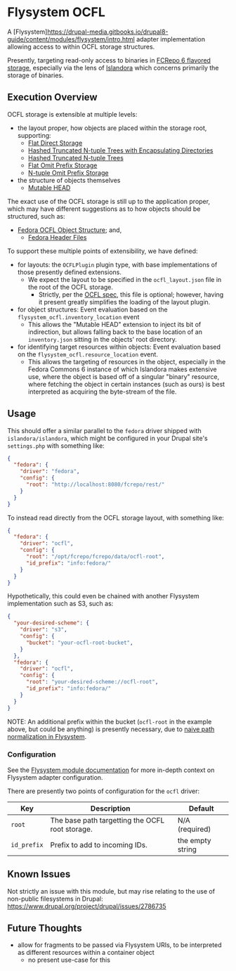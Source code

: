 # Flysystem OCFL

A [Flysystem]https://drupal-media.gitbooks.io/drupal8-guide/content/modules/flysystem/intro.html adapter implementation allowing access to within OCFL storage structures.

Presently, targeting read-only access to binaries in [FCRepo 6 flavored storage](https://wiki.lyrasis.org/display/FEDORA6x/Fedora+OCFL+Object+Structure), especially via the lens of [Islandora](https://github.com/Islandora/islandora) which concerns primarily the storage of binaries.

## Execution Overview

OCFL storage is extensible at multiple levels:

- the layout proper, how objects are placed within the storage root, supporting:
  - [Flat Direct Storage](https://ocfl.github.io/extensions/0002-flat-direct-storage-layout.html)
  - [Hashed Truncated N-tuple Trees with Encapsulating Directories](https://ocfl.github.io/extensions/0003-hash-and-id-n-tuple-storage-layout.html)
  - [Hashed Truncated N-tuple Trees](https://ocfl.github.io/extensions/0004-hashed-n-tuple-storage-layout.html)
  - [Flat Omit Prefix Storage](https://ocfl.github.io/extensions/0006-flat-omit-prefix-storage-layout.html)
  - [N-tuple Omit Prefix Storage](https://ocfl.github.io/extensions/0007-n-tuple-omit-prefix-storage-layout.html)
- the structure of objects themselves
  - [Mutable HEAD](https://ocfl.github.io/extensions/0005-mutable-head.html)

The exact use of the OCFL storage is still up to the application proper, which may have different suggestions as to how objects should be structured, such as:
- [Fedora OCFL Object Structure](https://wiki.lyrasis.org/display/FEDORA6x/Fedora+OCFL+Object+Structure); and,
  - [Fedora Header Files](https://wiki.lyrasis.org/display/FEDORA6x/Fedora+Header+Files)

To support these multiple points of extensibility, we have defined:
- for layouts: the `OCFLPlugin` plugin type, with base implementations of those presently defined extensions.
  - We expect the layout to be specified in the `ocfl_layout.json` file in the root of the OCFL storage.
    - Strictly, per the [OCFL spec](https://ocfl.io/1.0/spec/#root-structure), this file is optional; however, having it present greatly simplifies the loading of the layout plugin.
- for object structures: Event evaluation based on the `flysystem_ocfl.inventory_location` event
  - This allows the "Mutable HEAD" extension to inject its bit of indirection, but allows falling back to the base location of an `inventory.json` sitting in the objects' root directory.
- for identifying target resources within objects: Event evaluation based on the `flysystem_ocfl.resource_location` event.
  - This allows the targeting of resources in the object, especially in the Fedora Commons 6 instance of which Islandora makes extensive use, where the object is based off of a singular "binary" resource, where fetching the object in certain instances (such as ours) is best interpreted as acquiring the byte-stream of the file.

## Usage

This should offer a similar parallel to the `fedora` driver shipped with `islandora/islandora`, which might be configured in your Drupal site's `settings.php` with something like:

```json
{
  "fedora": {
    "driver": "fedora",
    "config": {
      "root": "http://localhost:8080/fcrepo/rest/"
    }
  }
}
```

To instead read directly from the OCFL storage layout, with something like:

```json
{
  "fedora": {
    "driver": "ocfl",
    "config": {
      "root": "/opt/fcrepo/fcrepo/data/ocfl-root",
      "id_prefix": "info:fedora/"
    }
  }
}
```

Hypothetically, this could even be chained with another Flysystem implementation such as S3, such as:

```json
{
  "your-desired-scheme": {
    "driver": "s3",
    "config": {
      "bucket": "your-ocfl-root-bucket",
    }
  },
  "fedora": {
    "driver": "ocfl",
    "config": {
      "root": "your-desired-scheme://ocfl-root",
      "id_prefix": "info:fedora/"
    }
  }
}
```

NOTE: An additional prefix within the bucket (`ocfl-root` in the example above, but could be anything) is presently necessary, due to [naive path normalization in Flysystem](https://github.com/thephpleague/flysystem/blob/3239285c825c152bcc315fe0e87d6b55f5972ed1/src/Adapter/AbstractAdapter.php#L49-L59).

### Configuration

See the [Flysystem module documentation](https://git.drupalcode.org/project/flysystem/-/blob/2.0.x/README.md#configuration) for more in-depth context on Flysystem adapter configuration.

There are presently two points of configuration for the `ocfl` driver:

| Key | Description | Default |
| --- | --- | --- |
| `root` | The base path targetting the OCFL root storage. | N/A (required) |
| `id_prefix` | Prefix to add to incoming IDs. | the empty string |


## Known Issues

Not strictly an issue with this module, but may rise relating to the use of non-public filesystems in Drupal: https://www.drupal.org/project/drupal/issues/2786735

## Future Thoughts

- allow for fragments to be passed via Flysystem URIs, to be interpreted as different resources within a container object
  - no present use-case for this
